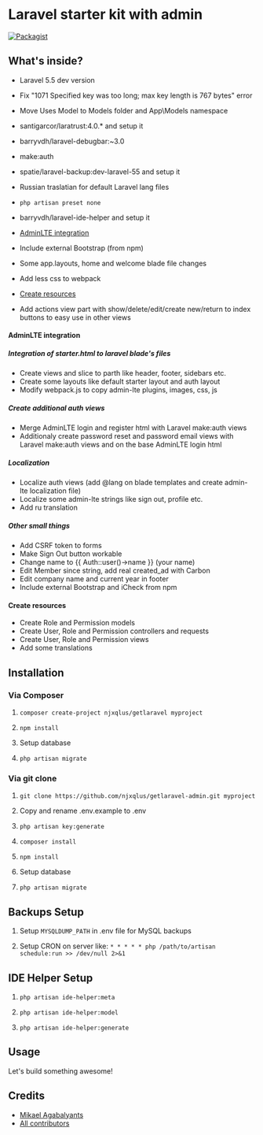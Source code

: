 # Laravel starter kit with admin

[![Packagist](https://img.shields.io/packagist/v/njxqlus/getlaravel-admin.svg?style=flat-square)](https://packagist.org/packages/njxqlus/getlaravel-admin)

## What's inside?

- Laravel 5.5 dev version

- Fix "1071 Specified key was too long; max key length is 767 bytes" error

- Move Uses Model to Models folder and App\Models namespace

- santigarcor/laratrust:4.0.* and setup it

- barryvdh/laravel-debugbar:~3.0

- make:auth

- spatie/laravel-backup:dev-laravel-55 and setup it

- Russian traslatian for default Laravel lang files

- `php artisan preset none`

- barryvdh/laravel-ide-helper and setup it 

- [AdminLTE integration](#adminlte-integration)

- Include external Bootstrap (from npm)

- Some app.layouts, home and welcome blade file changes

- Add less css to webpack

- [Create resources](#create-resources)

- Add actions view part with show/delete/edit/create new/return to index buttons to easy use in other views 

#### AdminLTE integration

##### Integration of starter.html to laravel blade's files

- Create views and slice to parth like header, footer, sidebars etc.
- Create some layouts like default starter layout and auth layout 
- Modify webpack.js to copy admin-lte plugins, images, css, js

##### Create additional auth views

- Merge AdminLTE login and register html with Laravel make:auth views
- Additionaly create password reset and password email views with Laravel make:auth views and on the base AdminLTE login html

##### Localization

- Localize auth views (add @lang on blade templates and create admin-lte localization file)
- Localize some admin-lte strings like sign out, profile etc.
- Add ru translation

##### Other small things

- Add CSRF token to forms
- Make Sign Out button workable
- Change name to {{ Auth::user()->name }} (your name)
- Edit Member since string, add real created_ad with Carbon
- Edit company name and current year in footer
- Include external Bootstrap and iCheck from npm

#### Create resources

- Create Role and Permission models
- Create User, Role and Permission controllers and requests
- Create User, Role and Permission views
- Add some translations


## Installation

### Via Composer

1) `composer create-project njxqlus/getlaravel myproject`

1) `npm install`

1) Setup database

1) `php artisan migrate`

### Via git clone

1) `git clone https://github.com/njxqlus/getlaravel-admin.git myproject`

1) Copy and rename .env.example to .env

1) `php artisan key:generate`

1) `composer install`

1) `npm install`

1) Setup database

1) `php artisan migrate`
 
## Backups Setup

1) Setup `MYSQLDUMP_PATH` in .env file for MySQL backups

1) Setup CRON on server like: `* * * * * php /path/to/artisan schedule:run >> /dev/null 2>&1`

## IDE Helper Setup

1) `php artisan ide-helper:meta`

1) `php artisan ide-helper:model`

1) `php artisan ide-helper:generate`

## Usage

Let's build something awesome!

## Credits

- [Mikael Agabalyants](https://github.com/njxqlus/)
- [All contributors](https://github.com/njxqlus/laravel-helpers/graphs/contributors)
